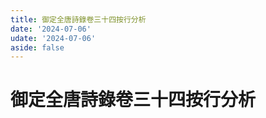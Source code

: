 ```yaml
---
title: 御定全唐詩錄卷三十四按行分析
date: '2024-07-06'
udate: '2024-07-06'
aside: false
---
```

# 御定全唐詩錄卷三十四按行分析

<LinePage :list="lines" :chapternum="34" />

<script setup>
const chapter = '卷三十四';
import lines from '/data/qtsl/卷三十四/lines.json'
</script>
